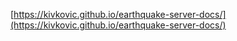 [https://kivkovic.github.io/earthquake-server-docs/](https://kivkovic.github.io/earthquake-server-docs/)

